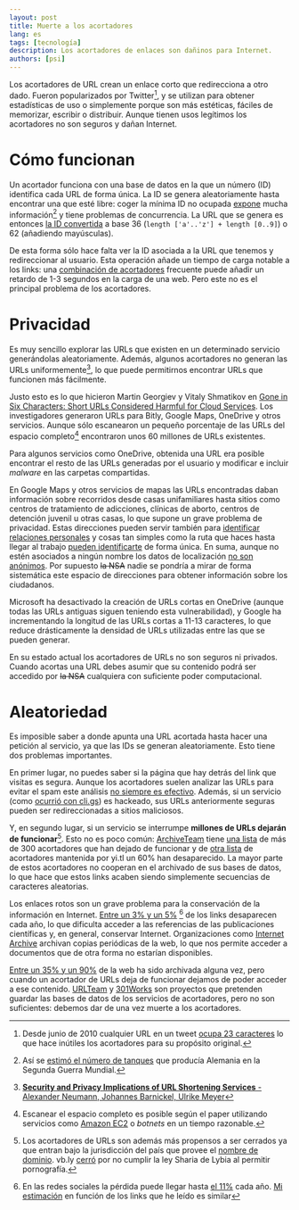 ```yaml
---
layout: post
title: Muerte a los acortadores
lang: es
tags: [tecnología]
description: Los acortadores de enlaces son dañinos para Internet.
authors: [psi]
---
```


Los acortadores de URL crean un enlace corto que redirecciona a otro dado.
Fueron popularizados por Twitter[^twitter], y se utilizan para obtener estadísticas de uso o simplemente porque son más estéticas, fáciles de memorizar, escribir o distribuir. Aunque tienen usos legítimos los acortadores no son seguros y dañan Internet.

[^twitter]: Desde junio de 2010 cualquier URL en un tweet [ocupa 23 caracteres](https://support.twitter.com/articles/344685) lo que hace inútiles los acortadores para su propósito original.

# Cómo funcionan

Un acortador funciona con una base de datos en la que un número (ID) identifica cada URL de forma única. La ID se genera aleatoriamente hasta encontrar una que esté libre: coger la mínima ID no ocupada [expone](https://www.quora.com/Is-exposing-database-auto-increment-id-considered-a-bad-practice/answer/Ted-Suzman) mucha información[^alemania] y tiene problemas de concurrencia.
La URL que se genera es entonces [la ID convertida](http://stackoverflow.com/a/1562793/3414720) a base 36 (`length ['a'..'z'] + length [0..9]`) o 62 (añadiendo mayúsculas).

[^alemania]: Así se [estimó el número de tanques](http://www.theguardian.com/world/2006/jul/20/secondworldwar.tvandradio) que producía Alemania en la Segunda Guerra Mundial.

De esta forma sólo hace falta ver la ID asociada a la URL que tenemos y redireccionar al usuario.
Esta operación añade un tiempo de carga notable a los links: una [combinación de acortadores](https://t37.net/why-link-shorteners-harm-your-readers-and-destroy-the-web.html) frecuente puede añadir un retardo de 1-3 segundos en la carga de una web.
Pero este no es el principal problema de los acortadores.

# Privacidad

Es muy sencillo explorar las URLs que existen en un determinado servicio generándolas aleatoriamente. Además, algunos acortadores no generan las URLs uniformemente[^uniforme], lo que puede permitirnos encontrar URLs que funcionen más fácilmente.

[^uniforme]: [**Security and Privacy Implications of URL Shortening Services** - Alexander Neumann, Johannes Barnickel, Ulrike Meyer](https://web.archive.org/web/20171215134500/http://w2spconf.com/2011/papers/urlShortening.pdf)

Justo esto es lo que hicieron Martin Georgiev y Vitaly Shmatikov en [Gone in Six Characters: Short URLs Considered Harmful for Cloud Services](http://arxiv.org/pdf/1604.02734v1.pdf). Los investigadores generaron URLs para Bitly, Google Maps, OneDrive y otros servicios. Aunque sólo escanearon un pequeño porcentaje de las URLs del espacio completo[^espacio] encontraron unos 60 millones de URLs existentes.

[^espacio]: Escanear el espacio completo es posible según el paper utilizando servicios como [Amazon EC2](https://en.wikipedia.org/wiki/Amazon_Elastic_Compute_Cloud) o *botnets* en un tiempo razonable.

Para algunos servicios como OneDrive, obtenida una URL era posible encontrar el resto
de las URLs generadas por el usuario y modificar e incluir *malware* en las carpetas compartidas.

En Google Maps y otros servicios de mapas las URLs encontradas daban
información sobre recorridos desde casas unifamiliares hasta sitios como centros de tratamiento de adicciones, clínicas de aborto, centros de detención juvenil u otras casas, lo que supone un grave problema de privacidad.
Estas direcciones pueden servir también para [identificar relaciones personales](http://www.pnas.org/content/107/52/22436.long) y cosas tan simples como la ruta que haces hasta llegar al trabajo [pueden identificarte](http://crypto.stanford.edu/~pgolle/papers/commute.pdf) de forma única. En suma, aunque no estén asociados a ningún nombre los datos de localización [no son anónimos](http://citeseerx.ist.psu.edu/viewdoc/download?doi=10.1.1.651.44&rep=rep1&type=pdf). Por supuesto ~~la NSA~~ nadie se pondría a mirar
de forma sistemática este espacio de direcciones para obtener información sobre los
ciudadanos.

Microsoft ha desactivado la creación de URLs cortas en OneDrive (aunque todas las URLs antiguas siguen teniendo esta vulnerabilidad), y Google ha incrementando la longitud de las URLs cortas a 11-13 caracteres, lo que reduce drásticamente la densidad de URLs utilizadas entre las que se pueden generar.

En su estado actual los acortadores de URLs no son seguros ni privados. Cuando acortas
una URL debes asumir que su contenido podrá ser accedido por ~~la NSA~~ cualquiera con
suficiente poder computacional.

# Aleatoriedad

Es imposible saber a donde apunta una URL acortada hasta hacer una petición al servicio, ya que las IDs se generan aleatoriamente. Esto tiene dos problemas importantes.

En primer lugar, no puedes saber si la página que hay detrás del link que visitas es segura. Aunque los acortadores suelen analizar las URLs para evitar el spam este análisis [no siempre es efectivo](http://arxiv.org/pdf/1406.3687.pdf). Además, si un servicio (como [ocurrió con cli.gs](http://thenextweb.com/2009/06/16/popular-url-shortener-cligs-hacked)) es hackeado, sus URLs anteriormente seguras pueden ser redireccionadas a sitios maliciosos.

Y, en segundo lugar, si un servicio se interrumpe **millones de URLs dejarán de funcionar**[^interrupcion]. Esto no es poco común: [ArchiveTeam](http://archiveteam.org) tiene [una lista](http://archiveteam.org/index.php?title=TinyURL#Dead_or_Broken)
de más de 300 acortadores que han dejado de funcionar y de [otra lista](http://archive.is/VCaCh) de acortadores mantenida por yi.tl un 60% han desaparecido. La mayor parte de estos acortadores no cooperan en el archivado de sus bases de datos, lo que hace que estos links acaben siendo simplemente secuencias de caracteres aleatorias.

[^interrupcion]: Los acortadores de URLs son además más propensos a ser cerrados ya que entran bajo la jurisdicción del país que provee el [nombre de dominio](https://en.wikipedia.org/wiki/List_of_Internet_top-level_domains#Country_code_top-level_domains). vb.ly [cerró](http://www.economist.com/node/17249654) por no cumplir la ley Sharia de Lybia al permitir pornografía.

Los enlaces rotos son un grave problema para la conservación de la información en Internet. [Entre un 3% y un 5%](https://en.wikipedia.org/wiki/Link_rot#Prevalence) [^pocket] de los links desaparecen cada año, lo que dificulta acceder a las referencias de las publicaciones científicas y, en general, conservar Internet. Organizaciones como [Internet Archive](http://archive.org) archivan copias periódicas de la web, lo que nos permite acceder a documentos que de otra forma no estarían disponibles.

[^pocket]: En las redes sociales la pérdida puede llegar hasta [el 11%](https://arxiv.org/pdf/1209.3026v1.pdf) cada año. [Mi estimación](/2016/09/06/pocket/) en función de los links que he leído es similar

[Entre un 35% y un 90%](http://arxiv.org/pdf/1212.6177v2.pdf) de la web ha sido archivada alguna vez, pero cuando un acortador de URLs deja de funcionar dejamos de poder acceder a ese contenido. [URLTeam](http://tracker.archiveteam.org:1337/status) y [301Works](http://301Works.org) son proyectos que pretenden guardar las bases de datos de los servicios de acortadores, pero no son suficientes: debemos dar de una vez muerte a los acortadores.
